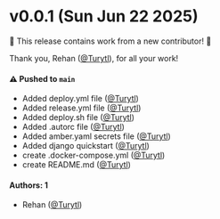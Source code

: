 # v0.0.1 (Sun Jun 22 2025)

:tada: This release contains work from a new contributor! :tada:

Thank you, Rehan ([@Turytl](https://github.com/Turytl)), for all your work!

#### ⚠️ Pushed to `main`

- Added deploy.yml file ([@Turytl](https://github.com/Turytl))
- Added release.yml file ([@Turytl](https://github.com/Turytl))
- Added deploy.sh file ([@Turytl](https://github.com/Turytl))
- Added .autorc file ([@Turytl](https://github.com/Turytl))
- Added amber.yaml secrets file ([@Turytl](https://github.com/Turytl))
- Added django quickstart ([@Turytl](https://github.com/Turytl))
- create .docker-compose.yml ([@Turytl](https://github.com/Turytl))
- create README.md ([@Turytl](https://github.com/Turytl))

#### Authors: 1

- Rehan ([@Turytl](https://github.com/Turytl))
